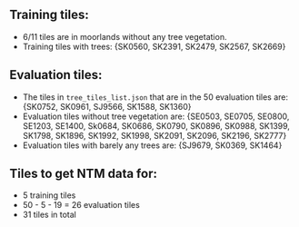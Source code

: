 ## Training tiles:

- 6/11 tiles are in moorlands without any tree vegetation.
- Training tiles with trees: {SK0560, SK2391, SK2479, SK2567, SK2669} 

## Evaluation tiles:
- The tiles in `tree_tiles_list.json` that are in the 50 evaluation tiles are: {SK0752, SK0961, SJ9566, SK1588, SK1360}
- Evaluation tiles without tree vegetation are: {SE0503, SE0705, SE0800, SE1203, SE1400, Sk0684, SK0686, SK0790, SK0896, SK0988, SK1399, SK1798, SK1896, SK1992, SK1998, SK2091, SK2096, SK2196, SK2777}      
- Evaluation tiles with barely any trees are: {SJ9679, SK0369, SK1464}

## Tiles to get NTM data for:
- 5 training tiles
- 50 - 5 - 19 = 26 evaluation tiles
- 31 tiles in total
